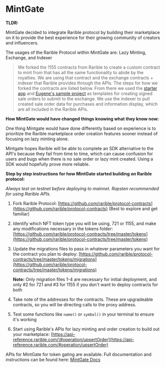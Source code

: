 # MintGate

**TLDR:**

MintGate decided to integrate Rarible protocol by building their marketplace on it to provide the best experience for their growing community of creators and influencers.

The usages of the Rarible Protocol within MintGate are: Lazy Minting, Exchange, and Indexer

> We forked the 1155 contracts from Rarible to create a custom contract to mint from that has all the same functionality to abide by the royalties. We are using that contract and the exchange contracts + indexer that Rarible provides through the APIs. The steps for how we forked the contracts are listed below. From there we used the [starter app](https://github.com/austintgriffith/scaffold-eth/tree/rarible-starter-app) and [Eugene's sample project](https://github.com/rarible/protocol-example) as templates for creating signed sale orders to submit to the exchange. We use the indexer to pull created sale order data for purchases and information display, which are all included in the Rarible APIs.

**How MintGate would have changed things knowing what they know now:**

One thing Mintgate would have done differently based on experience is to prioritize the Rarible marketplace order creation features sooner instead of focusing on lazy minting alone.

Mintgate hopes Rarible will be able to complete an SDK alternative to the API's because they fail from time to time, which can cause confusion for users and bugs when there is no sale order or lazy mint created. Using a SDK would hopefully prove more reliable.

**Step by step instructions for how MintGate started building on Rarible protocol:**

_Always test on testnet before deploying to mainnet. Ropsten recommended for using Rarible APIs._

1. Fork Rarible Protocol: [https://github.com/rarible/protocol-contracts](https://github.com/rarible/protocol-contracts) \(Best to explore and get familiar\)
2. Identify which NFT token type you will be using, 721 or 1155, and make any modifications necessary in the tokens folder: [https://github.com/rarible/protocol-contracts/tree/master/tokens](https://github.com/rarible/protocol-contracts/tree/master/tokens)
3. Update the migrations files to pass in whatever parameters you want for the contract you plan to deploy: [https://github.com/rarible/protocol-contracts/tree/master/tokens/migrations](https://github.com/rarible/protocol-contracts/tree/master/tokens/migrations)

   **Note:** Only migration files 1-4 are necessary for initial deployment, and only \#2 for 721 and \#3 for 1155 if you don't want to deploy contracts for both

4. Take note of the addresses for the contracts. These are upgradeable contracts, so you will be directing calls to the proxy address.
5. Test some functions like `name()` or `symbol()` in your terminal to ensure it's working
6. Start using Rarible's APIs for lazy minting and order creation to build out your marketplace: [https://api-reference.rarible.com/\#operation/upsertOrder](https://api-reference.rarible.com/#operation/upsertOrder)

APIs for MintGate for token gating are available. Full documentation and instructions can be found here: [MintGate Docs](https://mintgate.gitbook.io/mintgate-docs/)

